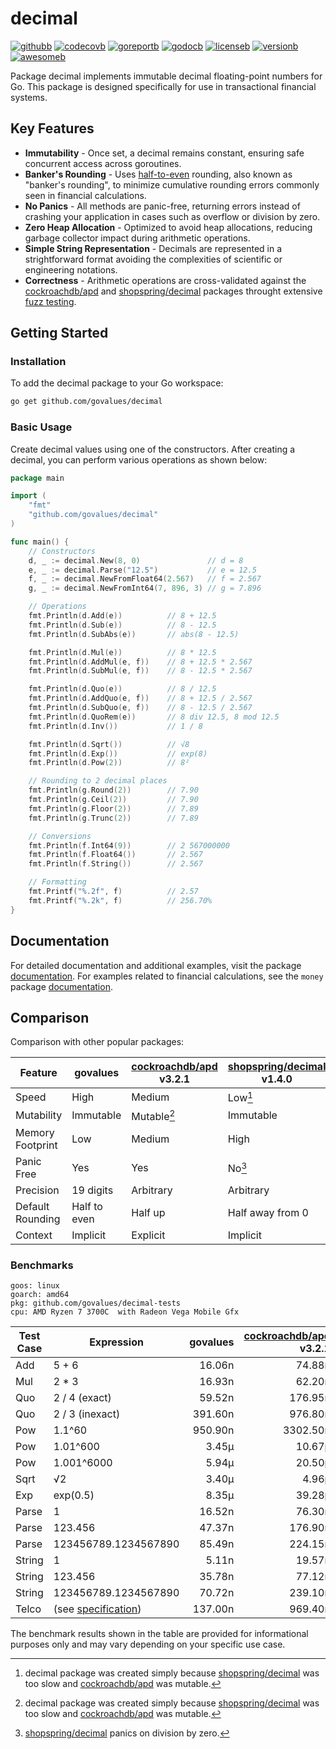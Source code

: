 # decimal

[![githubb]][github]
[![codecovb]][codecov]
[![goreportb]][goreport]
[![godocb]][godoc]
[![licenseb]][license]
[![versionb]][version]
[![awesomeb]][awesome]

Package decimal implements immutable decimal floating-point numbers for Go.
This package is designed specifically for use in transactional financial systems.

## Key Features

- **Immutability** - Once set, a decimal remains constant,
  ensuring safe concurrent access across goroutines.
- **Banker's Rounding** - Uses [half-to-even] rounding, also known as
  "banker's rounding", to minimize cumulative rounding errors commonly seen
  in financial calculations.
- **No Panics** - All methods are panic-free, returning errors instead of crashing
  your application in cases such as overflow or division by zero.
- **Zero Heap Allocation** - Optimized to avoid heap allocations,
  reducing garbage collector impact during arithmetic operations.
- **Simple String Representation** - Decimals are represented in a strightforward
  format avoiding the complexities of scientific or engineering notations.
- **Correctness** - Arithmetic operations are cross-validated against the
  [cockroachdb/apd] and [shopspring/decimal] packages throught extensive [fuzz testing].

## Getting Started

### Installation

To add the decimal package to your Go workspace:

```bash
go get github.com/govalues/decimal
```

### Basic Usage

Create decimal values using one of the constructors.
After creating a decimal, you can perform various operations as shown below:

```go
package main

import (
    "fmt"
    "github.com/govalues/decimal"
)

func main() {
    // Constructors
    d, _ := decimal.New(8, 0)               // d = 8
    e, _ := decimal.Parse("12.5")           // e = 12.5
    f, _ := decimal.NewFromFloat64(2.567)   // f = 2.567
    g, _ := decimal.NewFromInt64(7, 896, 3) // g = 7.896

    // Operations
    fmt.Println(d.Add(e))          // 8 + 12.5
    fmt.Println(d.Sub(e))          // 8 - 12.5
    fmt.Println(d.SubAbs(e))       // abs(8 - 12.5)

    fmt.Println(d.Mul(e))          // 8 * 12.5
    fmt.Println(d.AddMul(e, f))    // 8 + 12.5 * 2.567
    fmt.Println(d.SubMul(e, f))    // 8 - 12.5 * 2.567

    fmt.Println(d.Quo(e))          // 8 / 12.5
    fmt.Println(d.AddQuo(e, f))    // 8 + 12.5 / 2.567
    fmt.Println(d.SubQuo(e, f))    // 8 - 12.5 / 2.567
    fmt.Println(d.QuoRem(e))       // 8 div 12.5, 8 mod 12.5
    fmt.Println(d.Inv())           // 1 / 8

    fmt.Println(d.Sqrt())          // √8
    fmt.Println(d.Exp())           // exp(8)
    fmt.Println(d.Pow(2))          // 8²

    // Rounding to 2 decimal places
    fmt.Println(g.Round(2))        // 7.90
    fmt.Println(g.Ceil(2))         // 7.90
    fmt.Println(g.Floor(2))        // 7.89
    fmt.Println(g.Trunc(2))        // 7.89

    // Conversions
    fmt.Println(f.Int64(9))        // 2 567000000
    fmt.Println(f.Float64())       // 2.567
    fmt.Println(f.String())        // 2.567

    // Formatting
    fmt.Printf("%.2f", f)          // 2.57
    fmt.Printf("%.2k", f)          // 256.70%
}
```

## Documentation

For detailed documentation and additional examples, visit the package
[documentation](https://pkg.go.dev/github.com/govalues/decimal#section-documentation).
For examples related to financial calculations, see the `money` package
[documentation](https://pkg.go.dev/github.com/govalues/money#section-documentation).

## Comparison

Comparison with other popular packages:

| Feature          | govalues     | [cockroachdb/apd] v3.2.1 | [shopspring/decimal] v1.4.0 |
| ---------------- | ------------ | ------------------------ | --------------------------- |
| Speed            | High         | Medium                   | Low[^reason]                |
| Mutability       | Immutable    | Mutable[^reason]         | Immutable                   |
| Memory Footprint | Low          | Medium                   | High                        |
| Panic Free       | Yes          | Yes                      | No[^divzero]                |
| Precision        | 19 digits    | Arbitrary                | Arbitrary                   |
| Default Rounding | Half to even | Half up                  | Half away from 0            |
| Context          | Implicit     | Explicit                 | Implicit                    |

[^reason]: decimal package was created simply because [shopspring/decimal] was
too slow and [cockroachdb/apd] was mutable.

[^divzero]: [shopspring/decimal] panics on division by zero.

### Benchmarks

```text
goos: linux
goarch: amd64
pkg: github.com/govalues/decimal-tests
cpu: AMD Ryzen 7 3700C  with Radeon Vega Mobile Gfx 
```

| Test Case | Expression            | govalues | [cockroachdb/apd] v3.2.1 | [shopspring/decimal] v1.4.0 | govalues vs cockroachdb | govalues vs shopspring |
| --------- | --------------------- | -------: | -----------------------: | --------------------------: | ----------------------: | ---------------------: |
| Add       | 5 + 6                 |   16.06n |                   74.88n |                     140.90n |                +366.22% |               +777.33% |
| Mul       | 2 * 3                 |   16.93n |                   62.20n |                     146.00n |                +267.40% |               +762.37% |
| Quo       | 2 / 4 (exact)         |   59.52n |                  176.95n |                     657.40n |                +197.30% |              +1004.50% |
| Quo       | 2 / 3 (inexact)       |  391.60n |                  976.80n |                    2962.50n |                +149.39% |               +656.42% |
| Pow       | 1.1^60                |  950.90n |                 3302.50n |                    4599.50n |                +247.32% |               +383.73% |
| Pow       | 1.01^600              |    3.45µ |                   10.67µ |                      18.67µ |                +209.04% |               +440.89% |
| Pow       | 1.001^6000            |    5.94µ |                   20.50µ |                     722.22µ |                +244.88% |             +12052.44% |
| Sqrt      | √2                    |    3.40µ |                    4.96µ |                    2101.86µ |                 +46.00% |             +61755.71% |
| Exp       | exp(0.5)              |    8.35µ |                   39.28µ |                      20.06µ |                +370.58% |               +140.32% |
| Parse     | 1                     |   16.52n |                   76.30n |                     136.55n |                +362.00% |               +726.82% |
| Parse     | 123.456               |   47.37n |                  176.90n |                     242.60n |                +273.44% |               +412.14% |
| Parse     | 123456789.1234567890  |   85.49n |                  224.15n |                     497.95n |                +162.19% |               +482.47% |
| String    | 1                     |    5.11n |                   19.57n |                     198.25n |                +283.21% |              +3783.07% |
| String    | 123.456               |   35.78n |                   77.12n |                     228.85n |                +115.52% |               +539.51% |
| String    | 123456789.1234567890  |   70.72n |                  239.10n |                     337.25n |                +238.12% |               +376.91% |
| Telco     | (see [specification]) |  137.00n |                  969.40n |                    3981.00n |                +607.33% |              +2804.78% |

The benchmark results shown in the table are provided for informational purposes only and may vary depending on your specific use case.

[codecov]: https://codecov.io/gh/govalues/decimal
[codecovb]: https://img.shields.io/codecov/c/github/govalues/decimal/main?color=brightcolor
[goreport]: https://goreportcard.com/report/github.com/govalues/decimal
[goreportb]: https://goreportcard.com/badge/github.com/govalues/decimal
[github]: https://github.com/govalues/decimal/actions/workflows/go.yml
[githubb]: https://img.shields.io/github/actions/workflow/status/govalues/decimal/go.yml
[godoc]: https://pkg.go.dev/github.com/govalues/decimal#section-documentation
[godocb]: https://img.shields.io/badge/go.dev-reference-blue
[version]: https://go.dev/dl
[versionb]: https://img.shields.io/github/go-mod/go-version/govalues/decimal?label=go
[license]: https://en.wikipedia.org/wiki/MIT_License
[licenseb]: https://img.shields.io/github/license/govalues/decimal?color=blue
[awesome]: https://github.com/avelino/awesome-go#financial
[awesomeb]: https://awesome.re/mentioned-badge.svg
[cockroachdb/apd]: https://pkg.go.dev/github.com/cockroachdb/apd
[shopspring/decimal]: https://pkg.go.dev/github.com/shopspring/decimal
[specification]: https://speleotrove.com/decimal/telcoSpec.html
[fuzz testing]: https://github.com/govalues/decimal-tests
[half-to-even]: https://en.wikipedia.org/wiki/Rounding#Rounding_half_to_even
